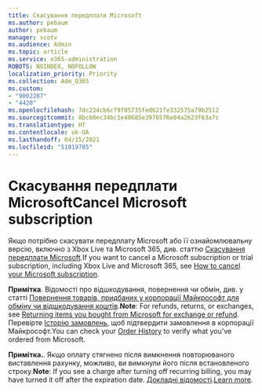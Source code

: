 ```yaml
---
title: Скасування передплати Microsoft
ms.author: pebaum
author: pebaum
manager: scotv
ms.audience: Admin
ms.topic: article
ms.service: o365-administration
ROBOTS: NOINDEX, NOFOLLOW
localization_priority: Priority
ms.collection: Adm_O365
ms.custom:
- "9002287"
- "4420"
ms.openlocfilehash: 7dc234cb6cf9f05735fed621fe332575a79b2512
ms.sourcegitcommit: 8bc60ec34bc1e40685e3976576e04a2623f63a7c
ms.translationtype: HT
ms.contentlocale: uk-UA
ms.lasthandoff: 04/15/2021
ms.locfileid: "51819785"
---
```

# <a name="cancel-microsoft-subscription"></a><span data-ttu-id="36f38-102">Скасування передплати Microsoft</span><span class="sxs-lookup"><span data-stu-id="36f38-102">Cancel Microsoft subscription</span></span>

<span data-ttu-id="36f38-103">Якщо потрібно скасувати передплату Microsoft або її ознайомлювальну версію, включно з Xbox Live та Microsoft 365, див. статтю [Скасування передплати Microsoft](https://support.microsoft.com/help/4027815).</span><span class="sxs-lookup"><span data-stu-id="36f38-103">If you want to cancel a Microsoft subscription or trial subscription, including Xbox Live and Microsoft 365, see [How to cancel your Microsoft subscription](https://support.microsoft.com/help/4027815).</span></span>

<span data-ttu-id="36f38-104">**Примітка**. Відомості про відшкодування, повернення чи обмін, див. у статті [Повернення товарів, придбаних у корпорації Майкрософт для обміну чи відшкодування коштів](https://support.microsoft.com/help/10558).</span><span class="sxs-lookup"><span data-stu-id="36f38-104">**Note**: For refunds, returns, or exchanges, see [Returning items you bought from Microsoft for exchange or refund](https://support.microsoft.com/help/10558).</span></span> <span data-ttu-id="36f38-105">Перевірте [Історію замовлень](https://account.microsoft.com/billing/orders/), щоб підтвердити замовлення в корпорації Майкрософт.</span><span class="sxs-lookup"><span data-stu-id="36f38-105">You can check your [Order History](https://account.microsoft.com/billing/orders/) to verify what you've ordered from Microsoft.</span></span> 

<span data-ttu-id="36f38-106">**Примітка.**. Якщо оплату стягнено після вимкнення повторюваного виставлення рахунку, можливо, ви вимкнули його після встановленого строку.</span><span class="sxs-lookup"><span data-stu-id="36f38-106">**Note**: If you see a charge after turning off recurring billing, you may have turned it off after the expiration date.</span></span> <span data-ttu-id="36f38-107">[Докладні відомості](https://support.microsoft.com/help/10640).</span><span class="sxs-lookup"><span data-stu-id="36f38-107">[Learn more](https://support.microsoft.com/help/10640).</span></span> 
